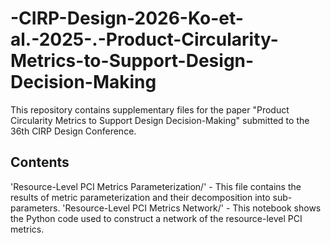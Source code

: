 # -CIRP-Design-2026-Ko-et-al.-2025-.-Product-Circularity-Metrics-to-Support-Design-Decision-Making
This repository contains supplementary files for the paper "Product Circularity Metrics to Support Design Decision-Making" submitted to the 36th CIRP Design Conference.

## Contents
'Resource-Level PCI Metrics Parameterization/' - This file contains the results of metric parameterization and their decomposition into sub-parameters.
'Resource-Level PCI Metrics Network/' - This notebook shows the Python code used to construct a network of the resource-level PCI metrics.

